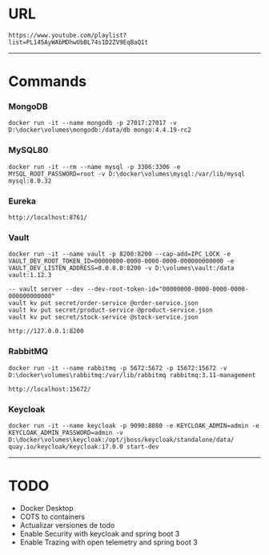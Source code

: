 # URL
```
https://www.youtube.com/playlist?list=PL145AyWAbMDhwUbBL74s1D2ZV9EqBaQ1t
```
---
# Commands

### MongoDB
```
docker run -it --name mongodb -p 27017:27017 -v D:\docker\volumes\mongodb:/data/db mongo:4.4.19-rc2
```
### MySQL80
```
docker run -it --rm --name mysql -p 3306:3306 -e MYSQL_ROOT_PASSWORD=root -v D:\docker\volumes\mysql:/var/lib/mysql mysql:8.0.32
```
### Eureka
```
http://localhost:8761/
```
### Vault
```
docker run -it --name vault -p 8200:8200 --cap-add=IPC_LOCK -e VAULT_DEV_ROOT_TOKEN_ID=00000000-0000-0000-0000-000000000000 -e VAULT_DEV_LISTEN_ADDRESS=0.0.0.0:8200 -v D:\volumes\vault:/data vault:1.12.3

-- vault server --dev --dev-root-token-id="00000000-0000-0000-0000-000000000000"
vault kv put secret/order-service @order-service.json
vault kv put secret/product-service @product-service.json
vault kv put secret/stock-service @stock-service.json

http://127.0.0.1:8200
```
### RabbitMQ
```
docker run -it --name rabbitmq -p 5672:5672 -p 15672:15672 -v D:\docker\volumes\rabbitmq:/var/lib/rabbitmq rabbitmq:3.11-management

http://localhost:15672/
```
### Keycloak
```
docker run -it --name keycloak -p 9090:8080 -e KEYCLOAK_ADMIN=admin -e KEYCLOAK_ADMIN_PASSWORD=admin -v D:\docker\volumes\keycloak:/opt/jboss/keycloak/standalone/data/ quay.io/keycloak/keycloak:17.0.0 start-dev
```
---
# TODO
- Docker Desktop
- COTS to containers
- Actualizar versiones de todo
- Enable Security with keycloak and spring boot 3
- Enable Trazing with open telemetry and spring boot 3